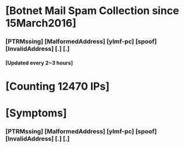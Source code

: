# [Botnet Mail Spam Collection since 15March2016]
### [PTRMssing] [MalformedAddress] [ylmf-pc] [spoof] [InvalidAddress] [.] [.]
#### [Updated every 2~3 hours]

# [Counting 12470 IPs]

# [Symptoms] 
###   [PTRMssing] [MalformedAddress] [ylmf-pc] [spoof] [InvalidAddress] [.] [.]
